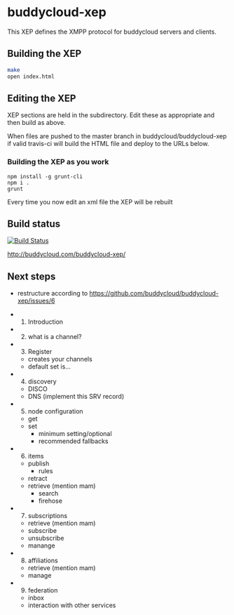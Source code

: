 buddycloud-xep
==============

This XEP defines the XMPP protocol for buddycloud servers and clients.

## Building the XEP

```bash
make
open index.html
```

## Editing the XEP

XEP sections are held in the subdirectory. Edit these as appropriate and then build as above.

When files are pushed to the master branch in buddycloud/buddycloud-xep if valid travis-ci will build the HTML file and deploy to the URLs below.

### Building the XEP as you work

```
npm install -g grunt-cli
npm i .
grunt
```

Every time you now edit an xml file the XEP will be rebuilt

## Build status

[![Build Status](https://travis-ci.org/buddycloud/buddycloud-xep.png?branch=gh-pages)](https://travis-ci.org/buddycloud/buddycloud-xep)

http://buddycloud.com/buddycloud-xep/

## Next steps

* restructure according to https://github.com/buddycloud/buddycloud-xep/issues/6

- 1. Introduction
- 2. what is a channel?
- 3. Register
  - creates your channels
  - default set is...
- 4. discovery
  - DISCO
  - DNS (implement this SRV record)
- 5. node configuration
  - get 
  - set
    - minimum setting/optional
    - recommended fallbacks
- 6. items
  - publish 
     - rules
  - retract
  - retrieve (mention mam)
    - search
    - firehose
- 7. subscriptions 
  - retrieve (mention mam)
  - subscribe
  - unsubscribe
  - manange
- 8. affiliations
  - retrieve (mention mam)
  - manage
- 9. federation
  - inbox
  - interaction with other services
